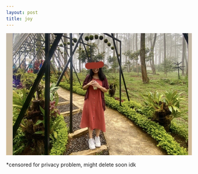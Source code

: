 ```yaml
---
layout: post
title: joy
--- 
```



<img src='https://raw.githubusercontent.com/martabacc/martabacc.github.io/master/public/post/h4ppy.JPG'/>

*censored for privacy problem, might delete soon idk